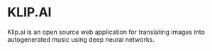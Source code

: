 # KLIP.AI
Klip.ai is an open source web application for translating images into autogenerated music using deep neural networks.


